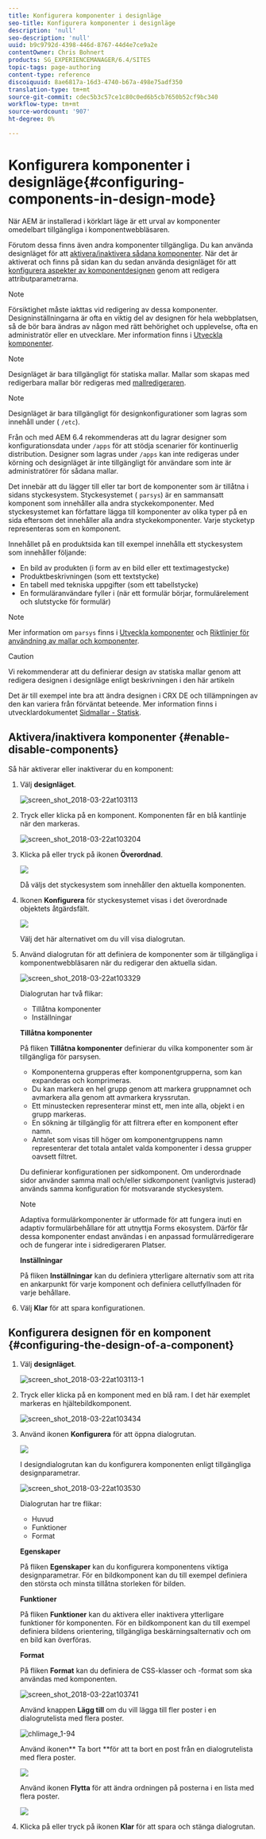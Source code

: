 ```yaml
---
title: Konfigurera komponenter i designläge
seo-title: Konfigurera komponenter i designläge
description: 'null'
seo-description: 'null'
uuid: b9c9792d-4398-446d-8767-44d4e7ce9a2e
contentOwner: Chris Bohnert
products: SG_EXPERIENCEMANAGER/6.4/SITES
topic-tags: page-authoring
content-type: reference
discoiquuid: 8ae6817a-16d3-4740-b67a-498e75adf350
translation-type: tm+mt
source-git-commit: cdec5b3c57ce1c80c0ed6b5cb7650b52cf9bc340
workflow-type: tm+mt
source-wordcount: '907'
ht-degree: 0%

---
```



# Konfigurera komponenter i designläge{#configuring-components-in-design-mode}

När AEM är installerad i körklart läge är ett urval av komponenter omedelbart tillgängliga i komponentwebbläsaren.

Förutom dessa finns även andra komponenter tillgängliga. Du kan använda designläget för att [aktivera/inaktivera sådana komponenter](#enable-disable-components). När det är aktiverat och finns på sidan kan du sedan använda designläget för att [konfigurera aspekter av komponentdesignen](#configuring-the-design-of-a-component) genom att redigera attributparametrarna.

>[!NOTE]
>
>Försiktighet måste iakttas vid redigering av dessa komponenter. Designinställningarna är ofta en viktig del av designen för hela webbplatsen, så de bör bara ändras av någon med rätt behörighet och upplevelse, ofta en administratör eller en utvecklare. Mer information finns i [Utveckla komponenter](/help/sites-developing/components.md).

>[!NOTE]
>
>Designläget är bara tillgängligt för statiska mallar. Mallar som skapas med redigerbara mallar bör redigeras med [mallredigeraren](/help/sites-authoring/templates.md).

>[!NOTE]
>
>Designläget är bara tillgängligt för designkonfigurationer som lagras som innehåll under ( `/etc`).
>
>Från och med AEM 6.4 rekommenderas att du lagrar designer som konfigurationsdata under `/apps` för att stödja scenarier för kontinuerlig distribution. Designer som lagras under `/apps` kan inte redigeras under körning och designläget är inte tillgängligt för användare som inte är administratörer för sådana mallar.

Det innebär att du lägger till eller tar bort de komponenter som är tillåtna i sidans styckesystem. Styckesystemet ( `parsys`) är en sammansatt komponent som innehåller alla andra styckekomponenter. Med styckesystemet kan författare lägga till komponenter av olika typer på en sida eftersom det innehåller alla andra styckekomponenter. Varje stycketyp representeras som en komponent.

Innehållet på en produktsida kan till exempel innehålla ett styckesystem som innehåller följande:

* En bild av produkten (i form av en bild eller ett textimagestycke)
* Produktbeskrivningen (som ett textstycke)
* En tabell med tekniska uppgifter (som ett tabellstycke)
* En formuläranvändare fyller i (när ett formulär börjar, formulärelement och slutstycke för formulär)

>[!NOTE]
>
>Mer information om `parsys` finns i [Utveckla komponenter](/help/sites-developing/components.md) och [Riktlinjer för användning av mallar och komponenter](/help/sites-developing/dev-guidelines-bestpractices.md#guidelines-for-using-templates-and-components).

>[!CAUTION]
>
>Vi rekommenderar att du definierar design av statiska mallar genom att redigera designen i designläge enligt beskrivningen i den här artikeln
>
>Det är till exempel inte bra att ändra designen i CRX DE och tillämpningen av den kan variera från förväntat beteende. Mer information finns i utvecklardokumentet [Sidmallar - Statisk](/help/sites-developing/page-templates-static.md#how-template-designs-are-applied).

## Aktivera/inaktivera komponenter {#enable-disable-components}

Så här aktiverar eller inaktiverar du en komponent:

1. Välj **designläget**.

   ![screen_shot_2018-03-22at103113](assets/screen_shot_2018-03-22at103113.png)

1. Tryck eller klicka på en komponent. Komponenten får en blå kantlinje när den markeras.

   ![screen_shot_2018-03-22at103204](assets/screen_shot_2018-03-22at103204.png)

1. Klicka på eller tryck på ikonen **Överordnad**.

   ![](do-not-localize/screen_shot_2018-03-22at103204.png)

   Då väljs det styckesystem som innehåller den aktuella komponenten.

1. Ikonen **Konfigurera** för styckesystemet visas i det överordnade objektets åtgärdsfält.

   ![](do-not-localize/screen_shot_2018-03-22at103256.png)

   Välj det här alternativet om du vill visa dialogrutan.

1. Använd dialogrutan för att definiera de komponenter som är tillgängliga i komponentwebbläsaren när du redigerar den aktuella sidan.

   ![screen_shot_2018-03-22at103329](assets/screen_shot_2018-03-22at103329.png)

   Dialogrutan har två flikar:

   * Tillåtna komponenter
   * Inställningar

   **Tillåtna komponenter**

   På fliken **Tillåtna komponenter** definierar du vilka komponenter som är tillgängliga för parsysen.

   * Komponenterna grupperas efter komponentgrupperna, som kan expanderas och komprimeras.
   * Du kan markera en hel grupp genom att markera gruppnamnet och avmarkera alla genom att avmarkera kryssrutan.
   * Ett minustecken representerar minst ett, men inte alla, objekt i en grupp markeras.
   * En sökning är tillgänglig för att filtrera efter en komponent efter namn.
   * Antalet som visas till höger om komponentgruppens namn representerar det totala antalet valda komponenter i dessa grupper oavsett filtret.

   Du definierar konfigurationen per sidkomponent. Om underordnade sidor använder samma mall och/eller sidkomponent (vanligtvis justerad) används samma konfiguration för motsvarande styckesystem.

   >[!NOTE]
   >
   >Adaptiva formulärkomponenter är utformade för att fungera inuti en adaptiv formulärbehållare för att utnyttja Forms ekosystem. Därför får dessa komponenter endast användas i en anpassad formulärredigerare och de fungerar inte i sidredigeraren Platser.

   **Inställningar**

   På fliken **Inställningar** kan du definiera ytterligare alternativ som att rita en ankarpunkt för varje komponent och definiera cellutfyllnaden för varje behållare.

1. Välj **Klar** för att spara konfigurationen.

## Konfigurera designen för en komponent {#configuring-the-design-of-a-component}

1. Välj **designläget**.

   ![screen_shot_2018-03-22at103113-1](assets/screen_shot_2018-03-22at103113-1.png)

1. Tryck eller klicka på en komponent med en blå ram. I det här exemplet markeras en hjältebildkomponent.

   ![screen_shot_2018-03-22at103434](assets/screen_shot_2018-03-22at103434.png)

1. Använd ikonen **Konfigurera** för att öppna dialogrutan.

   ![](do-not-localize/screen_shot_2018-03-22at103256-1.png)

   I designdialogrutan kan du konfigurera komponenten enligt tillgängliga designparametrar.

   ![screen_shot_2018-03-22at103530](assets/screen_shot_2018-03-22at103530.png)

   Dialogrutan har tre flikar:

   * Huvud
   * Funktioner
   * Format

   **Egenskaper**

   På fliken **Egenskaper** kan du konfigurera komponentens viktiga designparametrar. För en bildkomponent kan du till exempel definiera den största och minsta tillåtna storleken för bilden.

   **Funktioner**

   På fliken **Funktioner** kan du aktivera eller inaktivera ytterligare funktioner för komponenten. För en bildkomponent kan du till exempel definiera bildens orientering, tillgängliga beskärningsalternativ och om en bild kan överföras.

   **Format**

   På fliken **Format** kan du definiera de CSS-klasser och -format som ska användas med komponenten.

   ![screen_shot_2018-03-22at103741](assets/screen_shot_2018-03-22at103741.png)

   Använd knappen **Lägg till** om du vill lägga till fler poster i en dialogrutelista med flera poster.

   ![chlimage_1-94](assets/chlimage_1-94.png)

   Använd ikonen** Ta bort **för att ta bort en post från en dialogrutelista med flera poster.

   ![](do-not-localize/screen_shot_2018-03-22at103809.png)

   Använd ikonen **Flytta** för att ändra ordningen på posterna i en lista med flera poster.

   ![](do-not-localize/screen_shot_2018-03-22at103816.png)

1. Klicka på eller tryck på ikonen **Klar** för att spara och stänga dialogrutan.

